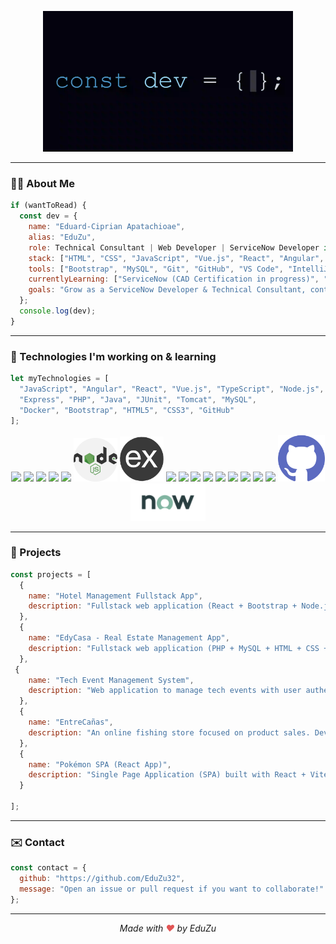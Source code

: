 <p align="center">
  <img src="const_dev_final.gif" alt="Dev GIF" width="400"/>
</p>

---

### 👨‍💻 About Me

```js
if (wantToRead) {
  const dev = {
    name: "Eduard-Ciprian Apatachioae",
    alias: "EduZu",
    role: Technical Consultant | Web Developer | ServiceNow Developer in training",
    stack: ["HTML", "CSS", "JavaScript", "Vue.js", "React", "Angular", "Node.js", "PHP", "Java"],
    tools: ["Bootstrap", "MySQL", "Git", "GitHub", "VS Code", "IntelliJ"],
    currentlyLearning: ["ServiceNow (CAD Certification in progress)", "WordPress", "Low Code platforms"],
    goals: "Grow as a ServiceNow Developer & Technical Consultant, contribute to international projects, and keep learning 🚀"
  };
  console.log(dev);
}
```

---

### 🧐 Technologies I'm working on & learning

```js
let myTechnologies = [
  "JavaScript", "Angular", "React", "Vue.js", "TypeScript", "Node.js",
  "Express", "PHP", "Java", "JUnit", "Tomcat", "MySQL",
  "Docker", "Bootstrap", "HTML5", "CSS3", "GitHub"
];
```

<p align="center">
  <img src="https://cdn.jsdelivr.net/gh/devicons/devicon/icons/javascript/javascript-original.svg" width="70"/>
  <img src="https://cdn.jsdelivr.net/gh/devicons/devicon/icons/angularjs/angularjs-original.svg" width="70"/>
  <img src="https://cdn.jsdelivr.net/gh/devicons/devicon/icons/react/react-original.svg" width="70"/>
  <img src="https://cdn.jsdelivr.net/gh/devicons/devicon/icons/vuejs/vuejs-original.svg" width="70"/>
  <img src="https://cdn.jsdelivr.net/gh/devicons/devicon/icons/typescript/typescript-original.svg" width="70"/>
  <img src="assets/NodeJs.png" width="70"/>
  <img src="assets/Express.png" width="70"/>
  <img src="https://cdn.jsdelivr.net/gh/devicons/devicon/icons/php/php-original.svg" width="70"/>
  <img src="https://cdn.jsdelivr.net/gh/devicons/devicon/icons/java/java-original.svg" width="70"/>
  <img src="https://cdn.jsdelivr.net/gh/devicons/devicon/icons/junit/junit-plain.svg" width="70"/>
  <img src="https://cdn.jsdelivr.net/gh/devicons/devicon/icons/tomcat/tomcat-original.svg" width="70"/>
  <img src="https://cdn.jsdelivr.net/gh/devicons/devicon/icons/mysql/mysql-original.svg" width="70"/>
  <img src="https://cdn.jsdelivr.net/gh/devicons/devicon/icons/docker/docker-original.svg" width="70"/>
  <img src="https://cdn.jsdelivr.net/gh/devicons/devicon/icons/bootstrap/bootstrap-original.svg" width="70"/>
  <img src="https://cdn.jsdelivr.net/gh/devicons/devicon/icons/html5/html5-original.svg" width="70"/>
  <img src="https://cdn.jsdelivr.net/gh/devicons/devicon/icons/css3/css3-original.svg" width="70"/>
  <img src="assets/GitHub.png" width="75"/>
  <img src="assets/ServiceNow.png" width=120"/>
</p>



---

### 📂 Projects
```js
const projects = [
  {
    name: "Hotel Management Fullstack App",
    description: "Fullstack web application (React + Bootstrap + Node.js + Express + MySQL). Features REST API, JWT authentication, role-based access control, hotel operations management. [View project](https://github.com/EduZu32/hotel-management-fullstack-app)"
  },
  {
    name: "EdyCasa - Real Estate Management App",
    description: "Fullstack web application (PHP + MySQL + HTML + CSS + JS). Features user roles (Admin, Seller, Buyer), property management (CRUD), authentication, and responsive UI. [View project](https://github.com/EduZu32/edycasa-real-estate-app)"
  },
 {
    name: "Tech Event Management System",
    description: "Web application to manage tech events with user authentication (file-based), event CRUD with MySQL, responsive UI using Bootstrap, and error logging system. Built with PHP and Vanilla JS."
  },
  {
    name: "EntreCañas",
    description: "An online fishing store focused on product sales. Developed with HTML, JavaScript, and Bootstrap for the frontend, and Node.js for backend data handling with MySQL integration. [View project](https://github.com/EduZu32/EntreCañas)"
  },
  {
    name: "Pokémon SPA (React App)",
    description: "Single Page Application (SPA) built with React + Vite + Context API. Features API integration with PokeAPI, dynamic UI, state management for favorites, and responsive design. [View project](https://github.com/EduZu32/poke-spa)"
  }

];
```

---

### ✉️ Contact
```js
const contact = {
  github: "https://github.com/EduZu32",
  message: "Open an issue or pull request if you want to collaborate!"
};
```

---

<p align="center">
  <em>Made with <span style="color: #e25555;">♥</span> by EduZu</em>
</p>








